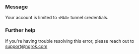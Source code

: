 
### Message
Your account is limited to <code>&lt;MAX&gt;</code> tunnel credentials.

### Further help
If you're having trouble resolving this error, please reach out to [support@ngrok.com](mailto:support@ngrok.com?subject=Help%20with%20ERR_NGROK_615)


